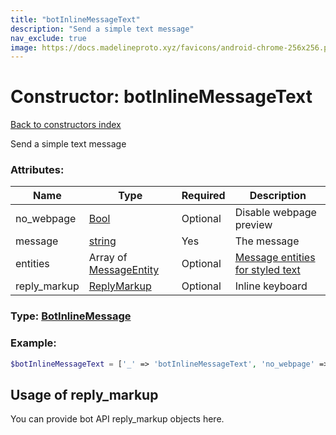```yaml
---
title: "botInlineMessageText"
description: "Send a simple text message"
nav_exclude: true
image: https://docs.madelineproto.xyz/favicons/android-chrome-256x256.png
---
```

# Constructor: botInlineMessageText  
[Back to constructors index](/API_docs/constructors/index.md)



Send a simple text message

### Attributes:

| Name     |    Type       | Required | Description |
|----------|---------------|----------|-------------|
|no\_webpage|[Bool](/API_docs/types/Bool.md) | Optional|Disable webpage preview|
|message|[string](/API_docs/types/string.md) | Yes|The message|
|entities|Array of [MessageEntity](/API_docs/types/MessageEntity.md) | Optional|[Message entities for styled text](https://core.telegram.org/api/entities)|
|reply\_markup|[ReplyMarkup](/API_docs/types/ReplyMarkup.md) | Optional|Inline keyboard|



### Type: [BotInlineMessage](/API_docs/types/BotInlineMessage.md)


### Example:

```php
$botInlineMessageText = ['_' => 'botInlineMessageText', 'no_webpage' => Bool, 'message' => 'string', 'entities' => [MessageEntity, MessageEntity], 'reply_markup' => ReplyMarkup];
```  

## Usage of reply_markup

You can provide bot API reply_markup objects here.  


